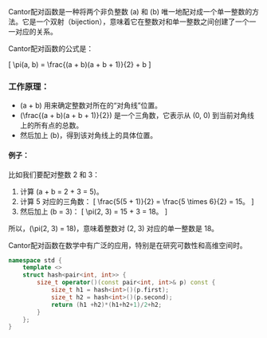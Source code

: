 Cantor配对函数是一种将两个非负整数 \(a\) 和 \(b\) 唯一地配对成一个单一整数的方法。它是一个双射（bijection），意味着它在整数对和单一整数之间创建了一个一一对应的关系。

Cantor配对函数的公式是：

\[
\pi(a, b) = \frac{(a + b)(a + b + 1)}{2} + b
\]

### 工作原理：
- \(a + b\) 用来确定整数对所在的“对角线”位置。
- \(\frac{(a + b)(a + b + 1)}{2}\) 是一个三角数，它表示从 (0, 0) 到当前对角线上的所有点的总数。
- 然后加上 \(b\)，得到该对角线上的具体位置。

#### 例子：
比如我们要配对整数 2 和 3：

1. 计算 \(a + b = 2 + 3 = 5\)。
2. 计算 5 对应的三角数：
   \[
   \frac{5(5 + 1)}{2} = \frac{5 \times 6}{2} = 15。
   \]
3. 然后加上 \(b = 3\)：
   \[
   \pi(2, 3) = 15 + 3 = 18。
   \]

所以，\(\pi(2, 3) = 18\)，意味着整数对 (2, 3) 对应的单一整数是 18。

Cantor配对函数在数学中有广泛的应用，特别是在研究可数性和高维空间时。
```cpp
namespace std {
    template <>
    struct hash<pair<int, int>> {
        size_t operator()(const pair<int, int>& p) const {
            size_t h1 = hash<int>()(p.first);
            size_t h2 = hash<int>()(p.second);
            return (h1 +h2)*(h1+h2+1)/2+h2;
        }
    };
}
```